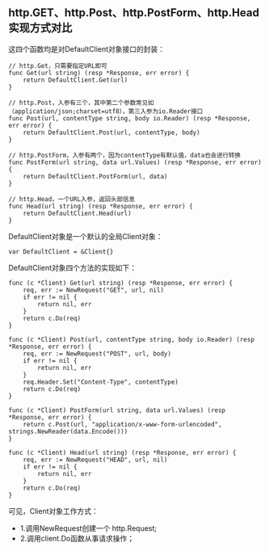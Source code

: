 ## http.GET、http.Post、http.PostForm、http.Head实现方式对比
这四个函数均是对DefaultClient对象接口的封装：
```cassandraql
// http.Get，只需要指定URL即可
func Get(url string) (resp *Response, err error) {
	return DefaultClient.Get(url)
}

// http.Post，入参有三个，其中第二个参数常见如（application/json;charset=utf8），第三入参为io.Reader接口
func Post(url, contentType string, body io.Reader) (resp *Response, err error) {
	return DefaultClient.Post(url, contentType, body)
}

// http.PostForm，入参有两个，因为contentType有默认值，data也会进行转换
func PostForm(url string, data url.Values) (resp *Response, err error) {
	return DefaultClient.PostForm(url, data)
}

// http.Head，一个URL入参，返回头部信息
func Head(url string) (resp *Response, err error) {
	return DefaultClient.Head(url)
}
```
DefaultClient对象是一个默认的全局Client对象：
```cassandraql
var DefaultClient = &Client{}
```
DefaultClient对象四个方法的实现如下：
```cassandraql
func (c *Client) Get(url string) (resp *Response, err error) {
	req, err := NewRequest("GET", url, nil)
	if err != nil {
		return nil, err
	}
	return c.Do(req)
}

func (c *Client) Post(url, contentType string, body io.Reader) (resp *Response, err error) {
	req, err := NewRequest("POST", url, body)
	if err != nil {
		return nil, err
	}
	req.Header.Set("Content-Type", contentType)
	return c.Do(req)
}

func (c *Client) PostForm(url string, data url.Values) (resp *Response, err error) {
	return c.Post(url, "application/x-www-form-urlencoded", strings.NewReader(data.Encode()))
}

func (c *Client) Head(url string) (resp *Response, err error) {
	req, err := NewRequest("HEAD", url, nil)
	if err != nil {
		return nil, err
	}
	return c.Do(req)
}
```
可见，Client对象工作方式：  
- 1.调用NewRequest创建一个 http.Request;  
- 2.调用client.Do函数从事请求操作；

